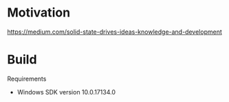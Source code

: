 # Motivation
https://medium.com/solid-state-drives-ideas-knowledge-and-development

# Build

Requirements
* Windows SDK version 10.0.17134.0
